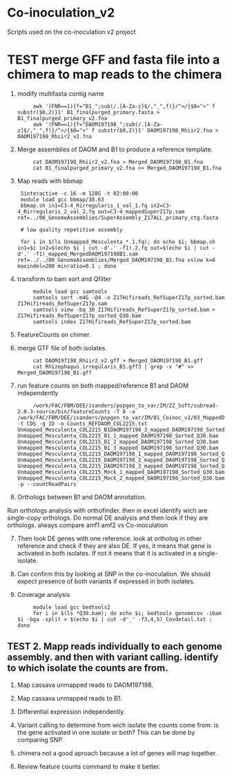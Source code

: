 # Co-inoculation_v2
Scripts used on the co-inoculation v2 project

# TEST merge GFF and fasta file into a chimera to map reads to the chimera

1. modify multifasta contig name

            awk '(FNR==1){f="B1_";sub(/.[A-Za-z]$/,"_",f)}/^>/{$0=">" f substr($0,2)}1' B1_finalpurged_primary.fasta > B1_finalpurged_primary_v2.fna
            awk '(FNR==1){f="DAOM197198_";sub(/.[A-Za-z]$/,"_",f)}/^>/{$0=">" f substr($0,2)}1' DAOM197198_Rhiir2.fna > DAOM197198_Rhiir2_v2.fna

2. Merge assemblies of DAOM and B1 to produce a reference template.

            cat DAOM197198_Rhiir2_v2.fna > Merged_DAOM197198_B1.fna
            cat B1_finalpurged_primary_v2.fna >> Merged_DAOM197198_B1.fna

3. Map reads with bbmap


        Sinteractive -c 16 -m 128G -t 02:00:00
        module load gcc bbmap/38.63
        bbmap.sh in1=C3-4_Rirregularis_1_val_1.fq in2=C3-4_Rirregularis_2_val_2.fq out=C3-4_mappedSuperZ17p.sam ref=../00_GenomeAssemblies/SuperAssembly_Z17ALL_primary_ctg.fasta
        
        # low quality repetitive assembly
        
        for i in $(ls Unmapped_Mesculenta_*.1.fq); do echo $i; bbmap.sh in1=$i in2=$(echo $i | cut -d'.' -f1).2.fq out=$(echo $i | cut -d'.' -f1)_mapped_MergedDAOM197198B1.sam ref=../../00_GenomeAssemblies/Merged_DAOM197198_B1.fna vslow k=8 maxindel=200 minratio=0.1 ; done


4. transform to bam sort and Qfilter
            
            module load gcc samtools
            samtools sort -m4G -@4 -o Z17Hifireads_RefSuperZ17p_sorted.bam Z17Hifireads_RefSuperZ17p.sam
            samtools view -bq 30 Z17Hifireads_RefSuperZ17p_sorted.bam > Z17Hifireads_RefSuperZ17p_sorted_Q30.bam
            samtools index Z17Hifireads_RefSuperZ17p_sorted.bam


5. FeatureCounts on chimer.

1. merge GTF file of both isolates.

            cat DAOM197198_Rhiir2_v2.gff > Merged_DAOM197198_B1.gff
            cat Rhizophagus_irregularis_B1.gff3 | grep -v "#" >> Merged_DAOM197198_B1.gff
            
2. run feature counts on both mapped/reference B1 and DAOM independently

            /work/FAC/FBM/DEE/isanders/popgen_to_var/IM/ZZ_Soft/subread-2.0.3-source/bin/featureCounts -T 8 -a /work/FAC/FBM/DEE/isanders/popgen_to_var/IM/01_Coinoc_v2/03_MappedDAOM/DAOM197198_Rhiir2_v2.gff -t CDS -g ID -o Counts_REFDAOM_COL2215.txt  Unmapped_Mesculenta_COL2215_B1DAOM197198_3_mapped_DAOM197198_Sorted_Q30.bam Unmapped_Mesculenta_COL2215_B1_1_mapped_DAOM197198_Sorted_Q30.bam Unmapped_Mesculenta_COL2215_B1_2_mapped_DAOM197198_Sorted_Q30.bam Unmapped_Mesculenta_COL2215_B1_3_mapped_DAOM197198_Sorted_Q30.bam Unmapped_Mesculenta_COL2215_DAOM197198_1_mapped_DAOM197198_Sorted_Q30.bam Unmapped_Mesculenta_COL2215_DAOM197198_2_mapped_DAOM197198_Sorted_Q30.bam Unmapped_Mesculenta_COL2215_DAOM197198_3_mapped_DAOM197198_Sorted_Q30.bam Unmapped_Mesculenta_COL2215_Mock_1_mapped_DAOM197198_Sorted_Q30.bam Unmapped_Mesculenta_COL2215_Mock_2_mapped_DAOM197198_Sorted_Q30.bam -p --countReadPairs
          

6. Orthologs between B1 and DAOM annotation.

Run orthologs analysis with orthofinder. then in excel identify wich are single-copy orthologs. 
Do normal DE analysis and then look if they are orthologs. always compare amf1 amf2 vs Co-inoculation


7. Then look DE genes with one reference. look at ortholog in other reference and check if they are also DE. If yes, it means that gene is activated in both isolates. If not it means that it is activated in a single-isolate.

8. Can confirm this by looking at SNP in the co-inoculation. We should expect presence of both variants if expressed in both isolates.
9. Coverage analysis 

            module load gcc bedtools2
            for i in $(ls *Q30.bam); do echo $i; bedtools genomecov -ibam $i -bga -split > $(echo $i | cut -d'_' -f3,4,5)_Covdetail.txt ; done


## TEST 2. Mapp reads individually to each genome assembly. and then with variant calling. identify to which isolate the counts are from. 

1. Map cassava unmapped reads to DAOM197198. 
2. Map cassava unmapped reads to B1.
3. Differential expression independently.
4. Variant calling to determine from wich isolate the counts come from: is the gene activated in one isolate or both? This can be done by comparing SNP.
5. chimera not a good aproach because a lot of genes will map together.

6. Review feature counts command to make it better.
